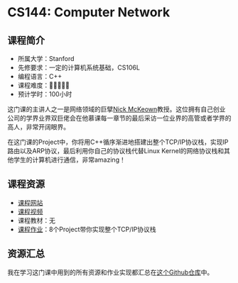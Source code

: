 # CS144: Computer Network
## 课程简介
- 所属大学：Stanford
- 先修要求：一定的计算机系统基础，CS106L
- 编程语言：C++
- 课程难度：🌟🌟🌟🌟🌟
- 预计学时：100小时

这门课的主讲人之一是网络领域的巨擘[Nick McKeown](http://yuba.stanford.edu/~nickm/index.html)教授。这位拥有自己创业公司的学界业界双巨佬会在他慕课每一章节的最后采访一位业界的高管或者学界的高人，非常开阔眼界。

在这门课的Project中，你将用C++循序渐进地搭建出整个TCP/IP协议栈，实现IP路由以及ARP协议，最后利用你自己的协议栈代替Linux Kernel的网络协议栈和其他学生的计算机进行通信，非常amazing！

## 课程资源
- [课程网站](https://cs144.github.io/)
- [课程视频](https://www.youtube.com/watch?v=r2WZNaFyrbQ&list=PL6RdenZrxrw9inR-IJv-erlOKRHjymxMN)
- 课程教材：无
- [课程作业](https://cs144.github.io/)：8个Project带你实现整个TCP/IP协议栈

## 资源汇总
我在学习这门课中用到的所有资源和作业实现都汇总在[这个Github仓库](https://github.com/PKUFlyingPig/CS144-Computer-Network)中。